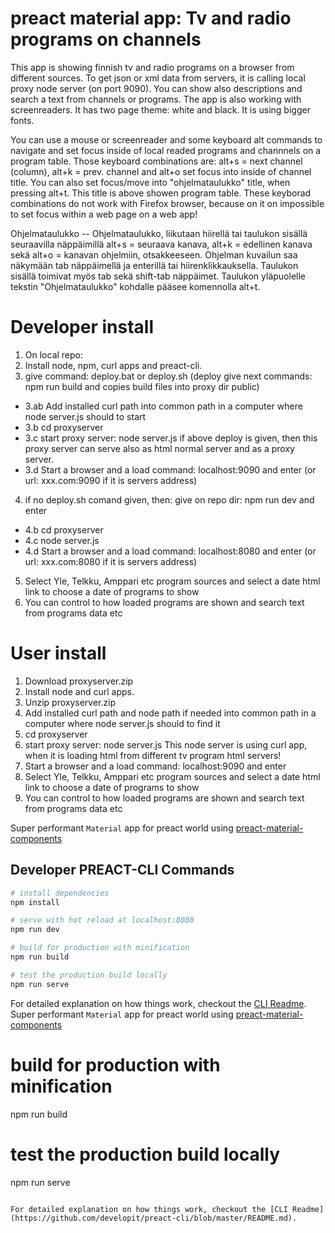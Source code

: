 # preact material app: Tv and radio programs on channels

This app is showing finnish tv and radio programs on a browser from different sources. To get json or xml data from servers, it is calling local proxy node server (on port 9090). You can show also descriptions and search a text from channels or programs. The app is also working with screenreaders.
It has two page theme: white and black. It is using bigger fonts.

You can use a mouse or screenreader and some keyboard alt commands to navigate and set focus inside of local readed programs and channnels on a program table. Those keyboard combinations are: alt+s = next channel (column), alt+k = prev. channel and alt+o set focus into inside of channel title. You can also set focus/move into "ohjelmataulukko" title, when pressing alt+t. This title is above showen program table.
These keyborad combinations do not work with Firefox browser, because on it on impossible to set focus within a web page on a web app!

Ohjelmataulukko
-- Ohjelmataulukko, liikutaan hiirellä tai taulukon sisällä seuraavilla näppäimillä alt+s = seuraava kanava, alt+k = edellinen kanava sekä alt+o = kanavan ohjelmiin, otsakkeeseen. Ohjelman kuvailun saa näkymään tab näppäimellä ja enterillä tai hiirenklikkauksella. Taulukon sisällä toimivat myös tab sekä shift-tab näppäimet. Taulukon yläpuolelle tekstin "Ohjelmataulukko" kohdalle pääsee komennolla alt+t.

# Developer install

1. On local repo: 
2. Install node, npm, curl apps and preact-cli.
3. give command: deploy.bat or deploy.sh
   (deploy give next commands: npm run build
   and copies build files into proxy dir public)
- 3.ab Add installed curl path into common path in a computer where node server.js should to start
- 3.b cd proxyserver
- 3.c start proxy server: node server.js
   if above deploy is given, then this proxy server can serve also as html normal server and as a proxy server.
- 3.d Start a browser and a load command: localhost:9090 and enter (or url: xxx.com:9090 if it is servers address)
4.  if no deploy.sh comand given, then: give on repo dir: npm run dev and enter
- 4.b  cd proxyserver
- 4.c node server.js
- 4.d  Start a browser and a load command: localhost:8080 and enter (or url: xxx.com:8080 if it is servers address)
5. Select Yle, Telkku, Amppari etc program sources and select a date html link to choose a date of programs to show
6. You can control to how loaded programs are shown and search text from programs data etc  

# User install

1. Download proxyserver.zip 
2. Install node and curl apps.
3. Unzip proxyserver.zip
4. Add installed curl path and node path if needed into common path in a computer where node server.js should to find it
5. cd proxyserver
6. start proxy server: node server.js
   This node server is using curl app, when it is loading html from different tv program html servers!
6. Start a browser and a load command: localhost:9090 and enter
7. Select Yle, Telkku, Amppari etc program sources and select a date html link to choose a date of programs to show
8. You can control to how loaded programs are shown and search text from programs data etc 

Super performant `Material` app for preact world using [preact-material-components](https://github.com/prateekbh/preact-material-components)

## Developer PREACT-CLI Commands

``` bash
# install dependencies
npm install

# serve with hot reload at localhost:8080
npm run dev

# build for production with minification
npm run build

# test the production build locally
npm run serve
```
For detailed explanation on how things work, checkout the [CLI Readme](https://github.com/developit/preact-cli/blob/master/README.md).
Super performant `Material` app for preact world using [preact-material-components](https://github.com/prateekbh/preact-material-components)
# build for production with minification
npm run build

# test the production build locally
npm run serve
```

For detailed explanation on how things work, checkout the [CLI Readme](https://github.com/developit/preact-cli/blob/master/README.md).
